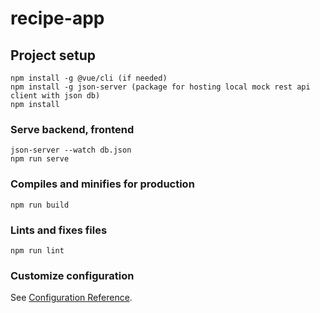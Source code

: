 # recipe-app

## Project setup
```
npm install -g @vue/cli (if needed)
npm install -g json-server (package for hosting local mock rest api client with json db)
npm install
```

### Serve backend, frontend
```
json-server --watch db.json
npm run serve
```

### Compiles and minifies for production
```
npm run build
```

### Lints and fixes files
```
npm run lint
```

### Customize configuration
See [Configuration Reference](https://cli.vuejs.org/config/).
